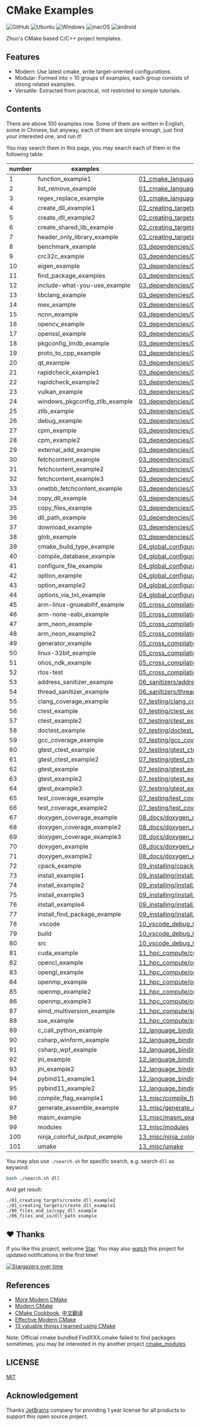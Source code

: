 # CMake Examples

<img alt="GitHub" src="https://img.shields.io/github/license/zchrissirhcz/cmake_examples"> ![Ubuntu](https://img.shields.io/badge/Ubuntu-333333?style=flat&logo=ubuntu) ![Windows](https://img.shields.io/badge/Windows-333333?style=flat&logo=windows&logoColor=blue) ![macOS](https://img.shields.io/badge/-macOS-333333?style=flat&logo=apple) ![android](https://img.shields.io/badge/-Android-333333?style=flat&logo=Android)

Zhuo's CMake based C/C++ project templates.

## Features
- Modern:    Use latest cmake, write target-oriented configurations.
- Modular:   Formed into > 10 groups of examples, each group consists of strong related examples.
- Versatile: Extracted from practical, not restricted to simple tutorials.

## Contents
There are above 100 examples now. Some of them are written in English, some in Chinese, but anyway, each of them are simple enough, just find your interested one, and run it!

You may search them in this page, you may search each of them in the following table:

| number | examples | directory |
| ------ | -------- | --------- |
| 1 | function_example1 | [01_cmake_language/function_example1](01_cmake_language/function_example1) |
| 2 | list_remove_example | [01_cmake_language/list_remove_example](01_cmake_language/list_remove_example) |
| 3 | regex_replace_example | [01_cmake_language/regex_replace_example](01_cmake_language/regex_replace_example) |
| 4 | create_dll_example1 | [02_creating_targets/create_dll_example1](02_creating_targets/create_dll_example1) |
| 5 | create_dll_example2 | [02_creating_targets/create_dll_example2](02_creating_targets/create_dll_example2) |
| 6 | create_shared_lib_example | [02_creating_targets/create_shared_lib_example](02_creating_targets/create_shared_lib_example) |
| 7 | header_only_library_example | [02_creating_targets/header_only_library_example](02_creating_targets/header_only_library_example) |
| 8 | benchmark_example | [03_dependencies/01_import_dependencies/benchmark_example](03_dependencies/01_import_dependencies/benchmark_example) |
| 9 | crc32c_example | [03_dependencies/01_import_dependencies/crc32c_example](03_dependencies/01_import_dependencies/crc32c_example) |
| 10 | eigen_example | [03_dependencies/01_import_dependencies/eigen_example](03_dependencies/01_import_dependencies/eigen_example) |
| 11 | find_package_examples | [03_dependencies/01_import_dependencies/find_package_examples](03_dependencies/01_import_dependencies/find_package_examples) |
| 12 | include-what-you-use_example | [03_dependencies/01_import_dependencies/include-what-you-use_example](03_dependencies/01_import_dependencies/include-what-you-use_example) |
| 13 | libclang_example | [03_dependencies/01_import_dependencies/libclang_example](03_dependencies/01_import_dependencies/libclang_example) |
| 14 | mex_example | [03_dependencies/01_import_dependencies/mex_example](03_dependencies/01_import_dependencies/mex_example) |
| 15 | ncnn_example | [03_dependencies/01_import_dependencies/ncnn_example](03_dependencies/01_import_dependencies/ncnn_example) |
| 16 | opencv_example | [03_dependencies/01_import_dependencies/opencv_example](03_dependencies/01_import_dependencies/opencv_example) |
| 17 | openssl_example | [03_dependencies/01_import_dependencies/openssl_example](03_dependencies/01_import_dependencies/openssl_example) |
| 18 | pkgconfig_lmdb_example | [03_dependencies/01_import_dependencies/pkgconfig_lmdb_example](03_dependencies/01_import_dependencies/pkgconfig_lmdb_example) |
| 19 | proto_to_cpp_example | [03_dependencies/01_import_dependencies/proto_to_cpp_example](03_dependencies/01_import_dependencies/proto_to_cpp_example) |
| 20 | qt_example | [03_dependencies/01_import_dependencies/qt_example](03_dependencies/01_import_dependencies/qt_example) |
| 21 | rapidcheck_example1 | [03_dependencies/01_import_dependencies/rapidcheck_example1](03_dependencies/01_import_dependencies/rapidcheck_example1) |
| 22 | rapidcheck_example2 | [03_dependencies/01_import_dependencies/rapidcheck_example2](03_dependencies/01_import_dependencies/rapidcheck_example2) |
| 23 | vulkan_example | [03_dependencies/01_import_dependencies/vulkan_example](03_dependencies/01_import_dependencies/vulkan_example) |
| 24 | windows_pkgconfig_zlib_example | [03_dependencies/01_import_dependencies/windows_pkgconfig_zlib_example](03_dependencies/01_import_dependencies/windows_pkgconfig_zlib_example) |
| 25 | zlib_example | [03_dependencies/01_import_dependencies/zlib_example](03_dependencies/01_import_dependencies/zlib_example) |
| 26 | debug_example | [03_dependencies/02_debug_dependencies/debug_example](03_dependencies/02_debug_dependencies/debug_example) |
| 27 | cpm_example | [03_dependencies/03_external_dependencies/cpm_example](03_dependencies/03_external_dependencies/cpm_example) |
| 28 | cpm_example2 | [03_dependencies/03_external_dependencies/cpm_example2](03_dependencies/03_external_dependencies/cpm_example2) |
| 29 | external_add_example | [03_dependencies/03_external_dependencies/external_add_example](03_dependencies/03_external_dependencies/external_add_example) |
| 30 | fetchcontent_example | [03_dependencies/03_external_dependencies/fetchcontent_example](03_dependencies/03_external_dependencies/fetchcontent_example) |
| 31 | fetchcontent_example2 | [03_dependencies/03_external_dependencies/fetchcontent_example2](03_dependencies/03_external_dependencies/fetchcontent_example2) |
| 32 | fetchcontent_example3 | [03_dependencies/03_external_dependencies/fetchcontent_example3](03_dependencies/03_external_dependencies/fetchcontent_example3) |
| 33 | onetbb_fetchcontent_example | [03_dependencies/03_external_dependencies/onetbb_fetchcontent_example](03_dependencies/03_external_dependencies/onetbb_fetchcontent_example) |
| 34 | copy_dll_example | [03_dependencies/04_files_and_io/copy_dll_example](03_dependencies/04_files_and_io/copy_dll_example) |
| 35 | copy_files_example | [03_dependencies/04_files_and_io/copy_files_example](03_dependencies/04_files_and_io/copy_files_example) |
| 36 | dll_path_example | [03_dependencies/04_files_and_io/dll_path_example](03_dependencies/04_files_and_io/dll_path_example) |
| 37 | download_example | [03_dependencies/04_files_and_io/download_example](03_dependencies/04_files_and_io/download_example) |
| 38 | glob_example | [03_dependencies/04_files_and_io/glob_example](03_dependencies/04_files_and_io/glob_example) |
| 39 | cmake_build_type_example | [04_global_configurations/cmake_build_type_example](04_global_configurations/cmake_build_type_example) |
| 40 | compile_database_example | [04_global_configurations/compile_database_example](04_global_configurations/compile_database_example) |
| 41 | configure_file_example | [04_global_configurations/configure_file_example](04_global_configurations/configure_file_example) |
| 42 | option_example | [04_global_configurations/option_example](04_global_configurations/option_example) |
| 43 | option_example2 | [04_global_configurations/option_example2](04_global_configurations/option_example2) |
| 44 | options_via_txt_example | [04_global_configurations/options_via_txt_example](04_global_configurations/options_via_txt_example) |
| 45 | arm-linux-gnueabihf_example | [05_cross_compilation/arm-linux-gnueabihf_example](05_cross_compilation/arm-linux-gnueabihf_example) |
| 46 | arm-none-eabi_example | [05_cross_compilation/arm-none-eabi_example](05_cross_compilation/arm-none-eabi_example) |
| 47 | arm_neon_example | [05_cross_compilation/arm_neon_example](05_cross_compilation/arm_neon_example) |
| 48 | arm_neon_example2 | [05_cross_compilation/arm_neon_example2](05_cross_compilation/arm_neon_example2) |
| 49 | generator_example | [05_cross_compilation/generator_example](05_cross_compilation/generator_example) |
| 50 | linux-32bit_example | [05_cross_compilation/linux-32bit_example](05_cross_compilation/linux-32bit_example) |
| 51 | ohos_ndk_example | [05_cross_compilation/ohos_ndk_example](05_cross_compilation/ohos_ndk_example) |
| 52 | rtos-test | [05_cross_compilation/rtos-test](05_cross_compilation/rtos-test) |
| 53 | address_sanitizer_example | [06_sanitizers/address_sanitizer_example](06_sanitizers/address_sanitizer_example) |
| 54 | thread_sanitizer_example | [06_sanitizers/thread_sanitizer_example](06_sanitizers/thread_sanitizer_example) |
| 55 | clang_coverage_example | [07_testing/clang_coverage_example](07_testing/clang_coverage_example) |
| 56 | ctest_example | [07_testing/ctest_example](07_testing/ctest_example) |
| 57 | ctest_example2 | [07_testing/ctest_example2](07_testing/ctest_example2) |
| 58 | doctest_example | [07_testing/doctest_example](07_testing/doctest_example) |
| 59 | gcc_coverage_example | [07_testing/gcc_coverage_example](07_testing/gcc_coverage_example) |
| 60 | gtest_ctest_example | [07_testing/gtest_ctest_example](07_testing/gtest_ctest_example) |
| 61 | gtest_ctest_example2 | [07_testing/gtest_ctest_example2](07_testing/gtest_ctest_example2) |
| 62 | gtest_example | [07_testing/gtest_example](07_testing/gtest_example) |
| 63 | gtest_example2 | [07_testing/gtest_example2](07_testing/gtest_example2) |
| 64 | gtest_example3 | [07_testing/gtest_example3](07_testing/gtest_example3) |
| 65 | test_coverage_example | [07_testing/test_coverage_example](07_testing/test_coverage_example) |
| 66 | test_coverage_example2 | [07_testing/test_coverage_example2](07_testing/test_coverage_example2) |
| 67 | doxygen_coverage_example | [08_docs/doxygen_coverage_example](08_docs/doxygen_coverage_example) |
| 68 | doxygen_coverage_example2 | [08_docs/doxygen_coverage_example2](08_docs/doxygen_coverage_example2) |
| 69 | doxygen_coverage_example3 | [08_docs/doxygen_coverage_example3](08_docs/doxygen_coverage_example3) |
| 70 | doxygen_example | [08_docs/doxygen_example](08_docs/doxygen_example) |
| 71 | doxygen_example2 | [08_docs/doxygen_example2](08_docs/doxygen_example2) |
| 72 | cpack_example | [09_installing/cpack_example](09_installing/cpack_example) |
| 73 | install_example1 | [09_installing/install_example1](09_installing/install_example1) |
| 74 | install_example2 | [09_installing/install_example2](09_installing/install_example2) |
| 75 | install_example3 | [09_installing/install_example3](09_installing/install_example3) |
| 76 | install_example4 | [09_installing/install_example4](09_installing/install_example4) |
| 77 | install_find_package_example | [09_installing/install_find_package_example](09_installing/install_find_package_example) |
| 78 | .vscode | [10_vscode_debug_C++/.vscode](10_vscode_debug_C++/.vscode) |
| 79 | build | [10_vscode_debug_C++/build](10_vscode_debug_C++/build) |
| 80 | src | [10_vscode_debug_C++/src](10_vscode_debug_C++/src) |
| 81 | cuda_example | [11_hpc_compute/cuda_example](11_hpc_compute/cuda_example) |
| 82 | opencl_example | [11_hpc_compute/opencl_example](11_hpc_compute/opencl_example) |
| 83 | opengl_example | [11_hpc_compute/opengl_example](11_hpc_compute/opengl_example) |
| 84 | openmp_example | [11_hpc_compute/openmp_example](11_hpc_compute/openmp_example) |
| 85 | openmp_example2 | [11_hpc_compute/openmp_example2](11_hpc_compute/openmp_example2) |
| 86 | openmp_example3 | [11_hpc_compute/openmp_example3](11_hpc_compute/openmp_example3) |
| 87 | simd_multiversion_example | [11_hpc_compute/simd_multiversion_example](11_hpc_compute/simd_multiversion_example) |
| 88 | sse_example | [11_hpc_compute/sse_example](11_hpc_compute/sse_example) |
| 89 | c_call_python_example | [12_language_bindings/c_call_python_example](12_language_bindings/c_call_python_example) |
| 90 | csharp_winform_example | [12_language_bindings/csharp_winform_example](12_language_bindings/csharp_winform_example) |
| 91 | csharp_wpf_example | [12_language_bindings/csharp_wpf_example](12_language_bindings/csharp_wpf_example) |
| 92 | jni_example | [12_language_bindings/jni_example](12_language_bindings/jni_example) |
| 93 | jni_example2 | [12_language_bindings/jni_example2](12_language_bindings/jni_example2) |
| 94 | pybind11_example1 | [12_language_bindings/pybind11_example1](12_language_bindings/pybind11_example1) |
| 95 | pybind11_example2 | [12_language_bindings/pybind11_example2](12_language_bindings/pybind11_example2) |
| 96 | compile_flag_example1 | [13_misc/compile_flag_example1](13_misc/compile_flag_example1) |
| 97 | generate_assemble_example | [13_misc/generate_assemble_example](13_misc/generate_assemble_example) |
| 98 | masm_example | [13_misc/masm_example](13_misc/masm_example) |
| 99 | modules | [13_misc/modules](13_misc/modules) |
| 100 | ninja_colorful_output_example | [13_misc/ninja_colorful_output_example](13_misc/ninja_colorful_output_example) |
| 101 | umake | [13_misc/umake](13_misc/umake) |

You may also use `./search.sh` for specific search, e.g. search `dll` as keyword:
```bash
bash ./search.sh dll
```
And get result:
```
./01_creating_targets/create_dll_example2
./01_creating_targets/create_dll_example1
./06_files_and_io/copy_dll_example
./06_files_and_io/dll_path_example
```

## ♥️ Thanks

If you like this project, welcome <a class="github-button" href="https://github.com/zchrissirhcz/cmake_examples" data-icon="octicon-star" data-show-count="true" aria-label="Star zchrissirhcz/cmake_examples on GitHub">Star</a>.
You may also <a class="github-button" href="https://github.com/zchrissirhcz/cmake_examples/subscription" data-icon="octicon-eye" data-show-count="true" aria-label="Watch zchrissirhcz/cmake_examples on GitHub">watch</a> this project for updated notifications in the first time!

[![Stargazers over time](https://starchart.cc/zchrissirhcz/cmake_examples.svg)](https://starchart.cc/zchrissirhcz/cmake_examples)


## References
- [More Modern CMake](https://hsf-training.github.io/hsf-training-cmake-webpage/)
- [Modern CMake](https://cliutils.gitlab.io/modern-cmake)
- [CMake Cookbook](https://github.com/dev-cafe/cmake-cookbook), [中文翻译](https://github.com/xiaoweiChen/CMake-Cookbook)
- [Effective Modern CMake](https://gist.github.com/mbinna/c61dbb39bca0e4fb7d1f73b0d66a4fd1)
- [13 valuable things I learned using CMake](https://gist.github.com/GuillaumeDua/a2e9cdeaf1a26906e2a92ad07137366f)

Note: Official cmake bundled FindXXX.cmake failed to find packages sometimes, you may be interested in my another project [cmake_modules](https://github.com/zchrissirhcz/cmake_modules)

## LICENSE

[MIT](./LICENSE)

## Acknowledgement

Thanks [JetBrains](https://www.jetbrains.com) company for providing 1 year license for all products to support this open source project.
